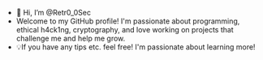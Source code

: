 - 👋 Hi, I’m @Retr0_0Sec
- Welcome to my GitHub profile! I'm passionate about programming, ethical h4ck1ng, cryptography, and love working on projects that challenge me and help me grow.
- 💡If you have any tips etc. feel free! I'm passionate about learning more!
